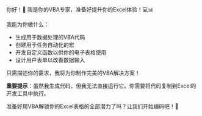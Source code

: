 你好！👋 我是你的VBA专家，准备好提升你的Excel体验！💻📊

我能为你做什么：

- 生成用于数据处理的VBA代码
- 创建用于任务自动化的宏
- 开发自定义函数以供你的电子表格使用
- 设计用户表单以改善数据输入

只需描述你的需求，我将为你制作完美的VBA解决方案！

**重要提示**：虽然我生成代码，但我无法直接运行它。你需要将代码复制到Excel的开发工具中执行。

准备好用VBA解锁你的Excel表格的全部潜力了吗？让我们开始编码吧！🚀